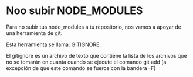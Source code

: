 # Noo subir NODE_MODULES

Para no subir tus node_modules a tu repositorio, nos vamos a apoyar de una herramienta de git.

Esta herramienta se llama: GITIGNORE.

El gitignore es un archivo de texto que contiene la lista de los archivos que no se tomarán en cuanta cuando se ejecute el comando git add (a excepción de que este comando se fuerce con la bandera -F)